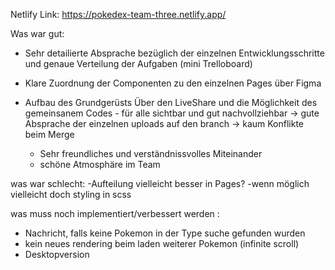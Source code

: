 Netlify Link: https://pokedex-team-three.netlify.app/

<!-- ================================== -->

Was war gut:

- Sehr detailierte Absprache bezüglich der einzelnen Entwicklungsschritte und genaue Verteilung der Aufgaben (mini Trelloboard)
- Klare Zuordnung der Componenten zu den einzelnen Pages über Figma

- Aufbau des Grundgerüsts Über den LiveShare und die Möglichkeit des gemeinsanem Codes - für alle sichtbar und gut nachvollziehbar
  -> gute Absprache der einzelnen uploads auf den branch
  -> kaum Konflikte beim Merge

  - Sehr freundliches und verständnissvolles Miteinander
  - schöne Atmosphäre im Team

was war schlecht:
-Aufteilung vielleicht besser in Pages?
-wenn möglich vielleicht doch styling in scss

was muss noch implementiert/verbessert werden :

- Nachricht, falls keine Pokemon in der Type suche gefunden wurden
- kein neues rendering beim laden weiterer Pokemon (infinite scroll)
- Desktopversion
